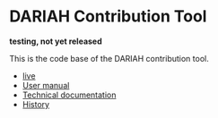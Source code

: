 # DARIAH Contribution Tool

**testing, not yet released**

This is the code base of the DARIAH contribution tool. 

*   [live](https://contrib.dariah.eu)
*   [User manual](https://github.com/Dans-labs/dariah-contrib/wiki)
*   [Technical documentation](https://dans-labs.github.io/dariah-contrib/)
*   [History](https://github.com/Dans-labs/dariah/)

